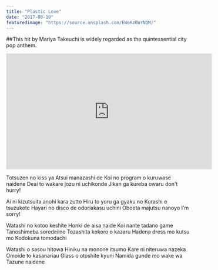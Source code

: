 ```yaml
---
title: "Plastic Love"
date: "2017-08-10"
featuredimage: "https://source.unsplash.com/EWoKzBWrNQM/"
---
```


##This hit by Mariya Takeuchi is widely regarded as the quintessential city pop anthem.


<iframe width="560" height="315" src="https://www.youtube.com/embed/9Gj47G2e1Jc" frameborder="0" allow="accelerometer; autoplay; encrypted-media; gyroscope; picture-in-picture" allowfullscreen></iframe>

Totsuzen no kiss ya
Atsui manazashi de
Koi no program o kuruwase naidene
Deai to wakare jozu ni uchikonde
Jikan ga kureba owaru don't hurry!

Ai ni kizutsuita anohi kara zutto
Hiru to yoru ga gyaku no
Kurashi o tsuzukete
Hayari no disco de odoriakasu uchini
Oboeta majutsu nanoyo I'm sorry!

Watashi no kotoo keshite
Honki de aisa naide
Koi nante tadano game
Tanoshimeba soredeiino
Tozashita kokoro o kazaru
Hadena dress mo kutsu mo
Kodokuna tomodachi

Watashi o sasou hitowa
Hiniku na monone itsumo
Kare ni niteruwa nazeka
Omoide to kasanariau
Glass o otoshite kyuni
Namida gunde mo wake wa
Tazune naidene